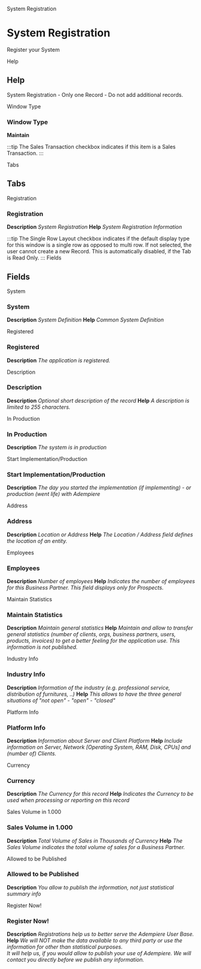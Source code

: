 
System Registration
# System Registration


Register your System

Help
## Help

System Registration - Only one Record - Do not add additional records.

Window Type
### Window Type

**Maintain**

:::tip
The Sales Transaction checkbox indicates if this item is a Sales Transaction.
:::

Tabs
## Tabs


Registration
### Registration

**Description**
 *System Registration*
**Help**
 *System Registration Information*

:::tip
The Single Row Layout checkbox indicates if the default display type for this window is a single row as opposed to multi row.
If not selected, the user cannot create a new Record.  This is automatically disabled, if the Tab is Read Only.
:::
Fields
## Fields


System
### System

**Description**
 *System Definition*
**Help**
 *Common System Definition*

Registered
### Registered

**Description**
 *The application is registered.*

Description
### Description

**Description**
 *Optional short description of the record*
**Help**
 *A description is limited to 255 characters.*

In Production
### In Production

**Description**
 *The system is in production*

Start Implementation/Production
### Start Implementation/Production

**Description**
 *The day you started the implementation (if implementing) - or production (went life) with Adempiere*

Address
### Address

**Description**
 *Location or Address*
**Help**
 *The Location / Address field defines the location of an entity.*

Employees
### Employees

**Description**
 *Number of employees*
**Help**
 *Indicates the number of employees for this Business Partner.  This field displays only for Prospects.*

Maintain Statistics
### Maintain Statistics

**Description**
 *Maintain general statistics*
**Help**
 *Maintain and allow to transfer general statistics (number of clients, orgs, business partners, users, products, invoices) to get a better feeling for the application use.  This information is not published.*

Industry Info
### Industry Info

**Description**
 *Information of the industry (e.g. professional service, distribution of furnitures, ..)*
**Help**
 *This allows to have the three general situations of "not open" - "open" - "closed"*

Platform Info
### Platform Info

**Description**
 *Information about Server and Client Platform*
**Help**
 *Include information on Server, Network [Operating System, RAM, Disk, CPUs] and (number of) Clients.*

Currency
### Currency

**Description**
 *The Currency for this record*
**Help**
 *Indicates the Currency to be used when processing or reporting on this record*

Sales Volume in 1.000
### Sales Volume in 1.000

**Description**
 *Total Volume of Sales in Thousands of Currency*
**Help**
 *The Sales Volume indicates the total volume of sales for a Business Partner.*

Allowed to be Published
### Allowed to be Published

**Description**
 *You allow to publish the information, not just statistical summary info*

Register Now!
### Register Now!

**Description**
 *Registrations help us to better serve the Adempiere User Base.*
**Help**
 *We will NOT make the data available to any third party or use the information for other than statistical purposes.  
It will help us, if you would allow to publish your use of Adempiere. We will contact you directly before we publish any information.*
